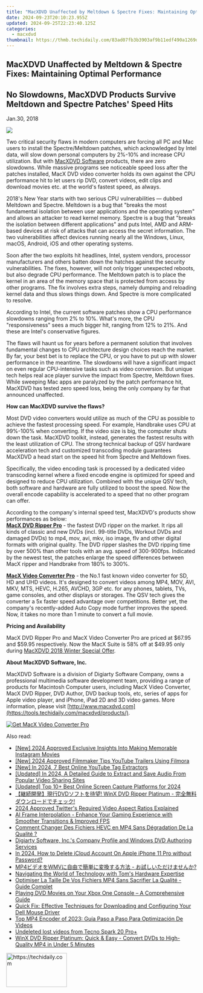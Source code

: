 ```yaml
---
title: "MacXDVD Unaffected by Meltdown & Spectre Fixes: Maintaining Optimal Performance"
date: 2024-09-23T20:10:23.955Z
updated: 2024-09-25T22:23:40.125Z
categories:
  - macxdvd
thumbnail: https://thmb.techidaily.com/83ad07fb3b3903af9b11edf490a1269ded4203aa30a9b73ce69cba9af6290248.jpg
---
```


## MacXDVD Unaffected by Meltdown & Spectre Fixes: Maintaining Optimal Performance

## No Slowdowns, MacXDVD Products Survive Meltdown and Spectre Patches' Speed Hits

Jan.30, 2018

![](https://www.macxdvd.com/press-room/../press-room/image/meltdown-spectre.png) 

Two critical security flaws in modern computers are forcing all PC and Mac users to install the Spectre/Meltdown patches, which acknowledged by Intel data, will slow down personal computers by 2%-10% and increase CPU utilization. But with [MacXDVD Software](https://tools.techidaily.com/macxdvd/products/) products, there are zero slowdowns. While massive programs see noticeable speed loss after the patches installed, MacX DVD video converter holds its own against the CPU performance hit to let users rip DVD, convert videos, edit clips and download movies etc. at the world's fastest speed, as always.

2018's New Year starts with two serious CPU vulnerabilities — dubbed Meltdown and Spectre. Meltdown is a bug that "breaks the most fundamental isolation between user applications and the operating system" and allows an attacker to read kernel memory. Spectre is a bug that "breaks the isolation between different applications" and puts Intel, AMD and ARM-based devices at risk of attacks that can access the secret information. The two vulnerabilities affect devices running nearly all the Windows, Linux, macOS, Android, iOS and other operating systems. 

Soon after the two exploits hit headlines, Intel, system vendors, processor manufacturers and others batten down the hatches against the security vulnerabilities. The fixes, however, will not only trigger unexpected reboots, but also degrade CPU performance. The Meltdown patch is to place the kernel in an area of the memory space that is protected from access by other programs. The fix involves extra steps, namely dumping and reloading kernel data and thus slows things down. And Spectre is more complicated to resolve. 

According to Intel, the current software patches show a CPU performance slowdowns ranging from 2% to 10%. What's more, the CPU "responsiveness" sees a much bigger hit, ranging from 12% to 21%. And these are Intel's conservative figures. 

The flaws will haunt us for years before a permanent solution that involves fundamental changes to CPU architecture design choices reach the market. By far, your best bet is to replace the CPU, or you have to put up with slower performance in the meantime. The slowdowns will have a significant impact on even regular CPU-intensive tasks such as video conversion. But unique tech helps real ace player survive the impact from Spectre, Meltdown fixes. While sweeping Mac apps are paralyzed by the patch performance hit, MacXDVD has tested zero speed loss, being the only company by far that announced unaffected.

**How can MacXDVD survive the flaws?**

Most DVD video converters would utilize as much of the CPU as possible to achieve the fastest processing speed. For example, Handbrake uses CPU at 99%-100% when converting. If the video size is big, the computer shuts down the task. MacXDVD toolkit, instead, generates the fastest results with the least utilization of CPU. The strong technical backup of QSV hardware acceleration tech and customized transcoding module guarantees MacXDVD a head start on the speed hit from Spectre and Meltdown fixes. 

Specifically, the video encoding task is processed by a dedicated video transcoding kernel where a fixed encode engine is optimized for speed and designed to reduce CPU utilization. Combined with the unique QSV tech, both software and hardware are fully utilized to boost the speed. Now the overall encode capability is accelerated to a speed that no other program can offer. 

According to the company's internal speed test, MacXDVD's products show performances as below:  
[**MacX DVD Ripper Pro**](https://tools.techidaily.com/macxdvd/products/) \- the fastest DVD ripper on the market. It rips all kinds of classic and new DVDs (incl. 99-title DVDs, Workout DVDs and damaged DVDs) to mp4, mov, avi, mkv, iso image, flv and other digital formats with original quality. The DVD ripper slashes the DVD ripping time by over 500% than other tools with an avg. speed of 300-900fps. Indicated by the newest test, the patches enlarge the speed differences between MacX ripper and Handbrake from 180% to 300%.

[**MacX Video Converter Pro**](https://tools.techidaily.com/macxdvd/products/) \- the No.1 fast known video converter for SD, HD and UHD videos. It's designed to convert videos among MP4, MOV, AVI, MKV, MTS, HEVC, H.265, AVCHD, 3GP etc. for any phones, tablets, TVs, game consoles, and other displays or storages. The QSV tech gives the converter a 5x faster speed advantage over competitions. Better yet, the company's recently-added Auto Copy mode further improves the speed. Now, it takes no more than 1 minute to convert a full movie. 

**Pricing and Availability**

MacX DVD Ripper Pro and MacX Video Converter Pro are priced at $67.95 and $59.95 respectively. Now the MacX Suite is 58% off at $49.95 only during [MacXDVD 2018 Winter Special Offer](https://tools.techidaily.com/macxdvd/products/). 

**About MacXDVD Software, Inc.**

MacXDVD Software is a division of Digiarty Software Company, owns a professional multimedia software development team, providing a range of products for Macintosh Computer users, including MacX Video Converter, MacX DVD Ripper, DVD Author, DVD backup tools, etc, series of apps for Apple video player, and iPhone, iPad 2D and 3D video games. More information, please visit [http://www.macxdvd.com](https://tools.techidaily.com/macxdvd/products/). 

[![Get MacX Video Converter Pro](https://www.macxdvd.com/press-room/../adv/mvcp-banner-r.jpg)](https://tools.techidaily.com/macxdvd/products/)

<ins class="adsbygoogle"
     style="display:block"
     data-ad-format="autorelaxed"
     data-ad-client="ca-pub-7571918770474297"
     data-ad-slot="1223367746"></ins>

<ins class="adsbygoogle"
     style="display:block"
     data-ad-client="ca-pub-7571918770474297"
     data-ad-slot="8358498916"
     data-ad-format="auto"
     data-full-width-responsive="true"></ins>

<span class="atpl-alsoreadstyle">Also read:</span>
<div><ul>
<li><a href="https://instagram-video-files.techidaily.com/new-2024-approved-exclusive-insights-into-making-memorable-instagram-movies/"><u>[New] 2024 Approved Exclusive Insights Into Making Memorable Instagram Movies</u></a></li>
<li><a href="https://youtube-zero.techidaily.com/024-approved-filmmaker-tips-youtube-trailers-using-filmora/"><u>[New] 2024 Approved Filmmaker Tips YouTube Trailers Using Filmora</u></a></li>
<li><a href="https://youtube-docs.techidaily.com/n-2024-7-best-online-youtube-tag-extractors/"><u>[New] In 2024, 7 Best Online YouTube Tag Extractors</u></a></li>
<li><a href="https://fox-links.techidaily.com/updated-in-2024-a-detailed-guide-to-extract-and-save-audio-from-popular-video-sharing-sites/"><u>[Updated] In 2024, A Detailed Guide to Extract and Save Audio From Popular Video Sharing Sites</u></a></li>
<li><a href="https://on-screen-recording.techidaily.com/updated-top-10plus-best-online-screen-capture-platforms-for-2024/"><u>[Updated] Top 10+ Best Online Screen Capture Platforms for 2024</u></a></li>
<li><a href="https://discover-amazing.techidaily.com/1725285420831-dvd-winx-dvd-ripper-platinum/"><u>【継続開発】現行DVDソフトを待望! WinX DVD Ripper Platinum - 完全無料ダウンロードでチェック!</u></a></li>
<li><a href="https://twitter-videos.techidaily.com/2024-approved-twitters-required-video-aspect-ratios-explained/"><u>2024 Approved Twitter's Required Video Aspect Ratios Explained</u></a></li>
<li><a href="https://discover-amazing.techidaily.com/ai-frame-interpolation-enhance-your-gaming-experience-with-smoother-transitions-and-improved-fps/"><u>AI Frame Interpolation - Enhance Your Gaming Experience with Smoother Transitions & Improved FPS</u></a></li>
<li><a href="https://discover-amazing.techidaily.com/comment-changer-des-fichiers-hevc-en-mp4-sans-degradation-de-la-qualite/"><u>Comment Changer Des Fichiers HEVC en MP4 Sans Dégradation De La Qualité ?</u></a></li>
<li><a href="https://discover-amazing.techidaily.com/digiarty-software-incs-company-profile-and-windows-dvd-authoring-services/"><u>Digiarty Software, Inc.'s Company Profile and Windows DVD Authoring Services</u></a></li>
<li><a href="https://apple-account.techidaily.com/in-2024-how-to-delete-icloud-account-on-apple-iphone-11-pro-without-password-by-drfone-ios/"><u>In 2024, How to Delete iCloud Account On Apple iPhone 11 Pro without Password?</u></a></li>
<li><a href="https://discover-amazing.techidaily.com/mp4wmv/"><u>MP4ビデオをWMVに自由で簡単に変換する方法 - お試しいただけませんか?</u></a></li>
<li><a href="https://hardware-reviews.techidaily.com/navigating-the-world-of-technology-with-toms-hardware-expertise/"><u>Navigating the World of Technology with Tom's Hardware Expertise</u></a></li>
<li><a href="https://discover-amazing.techidaily.com/optimiser-la-taille-de-vos-fichiers-mp4-sans-sacrifier-la-qualite-guide-complet/"><u>Optimiser La Taille De Vos Fichiers MP4 Sans Sacrifier La Qualité - Guide Complet</u></a></li>
<li><a href="https://discover-amazing.techidaily.com/playing-dvd-movies-on-your-xbox-one-console-a-comprehensive-guide/"><u>Playing DVD Movies on Your Xbox One Console – A Comprehensive Guide</u></a></li>
<li><a href="https://hardware-help.techidaily.com/quick-fix-effective-techniques-for-downloading-and-configuring-your-dell-mouse-driver/"><u>Quick Fix: Effective Techniques for Downloading and Configuring Your Dell Mouse Driver</u></a></li>
<li><a href="https://discover-amazing.techidaily.com/top-mp4-encoder-of-2023-guia-paso-a-paso-para-optimizacion-de-videos/"><u>Top MP4 Encoder of 2023: Guía Paso a Paso Para Optimización De Videos</u></a></li>
<li><a href="https://techidaily.com/undeleted-lost-videos-from-tecno-spark-20-proplus-by-fonelab-android-recover-video/"><u>Undeleted lost videos from Tecno Spark 20 Pro+</u></a></li>
<li><a href="https://discover-amazing.techidaily.com/winx-dvd-ripper-platinum-quick-and-easy-convert-dvds-to-high-quality-mp4-in-under-5-minutes/"><u>WinX DVD Ripper Platinum: Quick & Easy - Convert DVDs to High-Quality MP4 in Under 5 Minutes</u></a></li>
</ul></div>

<!-- affiliate ads begin -->
<a href="https://aligracehair.sjv.io/c/5597632/2135366/19272" target="_top" id="2135366">
  <img src="//a.impactradius-go.com/display-ad/19272-2135366" border="0" alt="https://techidaily.com" width="160" height="90"/>
</a>
<img height="0" width="0" src="https://aligracehair.sjv.io/i/5597632/2135366/19272" style="position:absolute;visibility:hidden;" border="0" />
<!-- affiliate ads end -->

